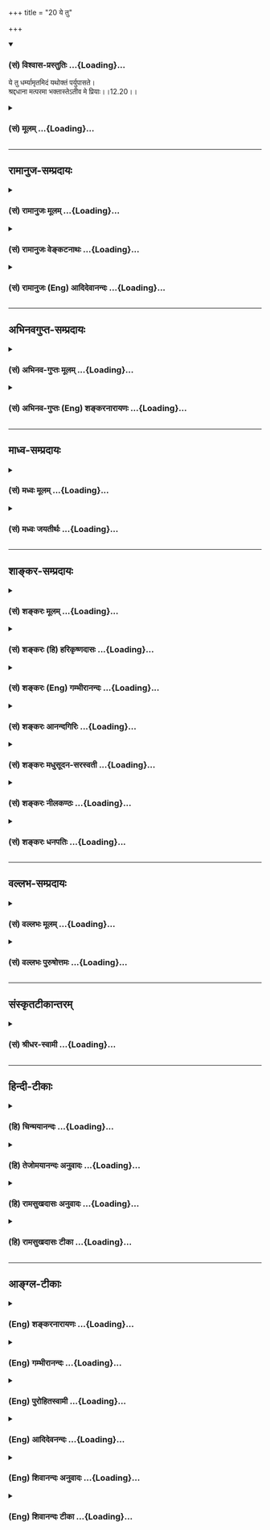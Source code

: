 +++
title = "20 ये तु"

+++
<div class="js_include" newlevelforh1="3" title="(सं) विश्वास-प्रस्तुतिः" unfilled url="/purANam/mahAbhAratam/06-bhIShma-parva/02-bhagavad-gItA-parva/saMskRtam/vishvAsa-prastutiH/12_bhakti-yogaH/20_ye_tu.md">
<details open><summary><h3>(सं) विश्वास-प्रस्तुतिः ...{Loading}...</h3></summary>

ये तु धर्म्यामृतमिदं यथोक्तं पर्युपासते।  
श्रद्दधाना मत्परमा भक्तास्तेऽतीव मे प्रियाः।।12.20।।
</details>
</div>
<div class="js_include collapsed" newlevelforh1="3" title="(सं) मूलम्" unfilled url="/purANam/mahAbhAratam/06-bhIShma-parva/02-bhagavad-gItA-parva/saMskRtam/mUlam/12_bhakti-yogaH/20_ye_tu.md">
<details><summary><h3>(सं) मूलम् ...{Loading}...</h3></summary>

ये तु धर्म्यामृतमिदं यथोक्तं पर्युपासते।  
श्रद्दधाना मत्परमा भक्तास्तेऽतीव मे प्रियाः।।12.20।।
</details>
</div>


_________________
## रामानुज-सम्प्रदायः
<div class="js_include collapsed" newlevelforh1="3" title="(सं) रामानुजः मूलम्" unfilled url="/purANam/mahAbhAratam/06-bhIShma-parva/02-bhagavad-gItA-parva/saMskRtam/rAmAnujaH/mUlam/12_bhakti-yogaH/20_ye_tu.md">
<details><summary><h3>(सं) रामानुजः मूलम् ...{Loading}...</h3></summary>

।।12.20।। धर्म्यं च अमृतं चइति **धर्म्यामृतं ये तु** प्राप्यसमं प्रापकं
भक्तियोगं **यथोक्तंमय्यावेश्य मनो ये माम्** (गीता 12।2) इत्यादिना उक्तेन
प्रकारेण **उपासते ते भक्ता** अतितरां **मे प्रियाः। ,**

</details>
</div>
<div class="js_include collapsed" newlevelforh1="3" title="(सं) रामानुजः वेङ्कटनाथः" unfilled url="/purANam/mahAbhAratam/06-bhIShma-parva/02-bhagavad-gItA-parva/saMskRtam/rAmAnujaH/venkaTanAthaH/12_bhakti-yogaH/20_ye_tu.md">
<details><summary><h3>(सं) रामानुजः वेङ्कटनाथः ...{Loading}...</h3></summary>

  
  
।।12.20।। अध्यायोपक्रमे प्रश्नपूर्वकं भक्तियोगनिष्ठस्य
अक्षरनिष्ठाच्छ्रैष्ठ्यं ह्युक्तम् भक्तियोगाशक्तिप्रसङ्गेन अक्षरयोगस्य
परम्परया भक्तियोगसाधनत्वं तदपेक्षितगुणाश्चोक्ताः
अथाध्यायारम्भगतप्रश्नस्योत्तरं प्रपञ्चितं निगमयतीत्याह --
अस्मादिति। मय्यावेश्य मनो ये माम् \[12।2\] इति श्लोकोऽयं चैकार्थ एव
ह्युपलभ्यत इत्यभिप्रायेणयथोपक्रममित्युक्तम्। तत्रनित्ययुक्ताः \[12।2\]
इत्युक्त एवार्थोऽत्रमत्परमाः इत्युच्यते। तत्रश्रद्धया परयोपेताः \[12।2\]
इत्युक्तम् अत्र तुश्रद्दधानाः इति। तत्रते मे युक्ततमा मताः \[12।2\]
इत्युक्तम् अत्र तु तत्फलितत्वेनभक्तास्तेऽतीव मे प्रियाः इत्युच्यते। अतः
स एवार्थोऽत्रोपसंह्रियते। अस्य चाधिकार्यन्तरपरत्वे तुशब्दविशेषणादयो
हेतवः पूर्वमेवोक्ताः। अनेनैव च श्लोकेन
मध्यमषट्कप्रधानार्थभक्तियोगोपसंहारश्च कृतो भवति। धर्म्यामृतम् इत्यनेन
विवक्षितमाकारद्वयं वक्तुं तदुपयुक्तं कर्मधारयत्वं दर्शयति -- धर्म्यं
चामृतं चेति। धर्मादनपेतं धर्म्यम्। अतोऽत्र धर्म्यशब्देन
साधनत्ववचनादमृतशब्देनामृतसाधनत्वस्याविवक्षितत्वात्फलवदेव भोग्यत्वं
विवक्षितमित्याहये तु प्राप्यसममिति। यथोक्तमिति व्याख्येयपदोपादानम्।
प्रसङ्गागतकर्मयोगोक्तेर्व्युदासायमय्यावेश्येत्यादिकमुक्तम्।
पूर्वोक्तानामन्येषामपि भक्तत्वमस्तीति तद्व्यवच्छेदायते भक्ता इति
विशेष्यते। पूर्वेषु प्रियत्वमुदारत्वप्रयुक्तम् अस्मिंस्तु
स्वाभिमतान्तरात्मत्वप्रयुक्तम्। अतो ह्यतीव प्रियत्वमिहोक्तम्। उक्तं च
प्रागेवउदाराः सर्व एवैते ज्ञानी त्वात्मैव मे मतम् \[7।18\]
इत्याद्युपक्रम्यस महात्मा सुदुर्लभः \[7।19\] इति। एतेनअद्वेष्टा
\[12।13\] इत्यादिना प्रक्रान्तं धर्मजातंये तु धर्म्यामृतम् इति
श्लोकेनोपसंह्रियत इति परोक्तं निरस्तम्; भिन्नाधिकारविषयत्वस्य
व्यञ्जितत्वात्। इति कवितार्किकसिंहस्य सर्वतन्त्रस्वतन्त्रस्य
श्रीमद्वेङ्कटनाथस्य वेदान्ताचार्यस्य कृतिषु,

</details>
</div>
<div class="js_include collapsed" newlevelforh1="3" title="(सं) रामानुजः (Eng) आदिदेवानन्दः" unfilled url="/purANam/mahAbhAratam/06-bhIShma-parva/02-bhagavad-gItA-parva/saMskRtam/rAmAnujaH/english/AdidevAnandaH/12_bhakti-yogaH/20_ye_tu.md">
<details><summary><h3>(सं) रामानुजः (Eng) आदिदेवानन्दः ...{Loading}...</h3></summary>

12.20 But those who follow Bhakti Yoga - 'which is a nectar of virtuous
duty,' i.e., which is at once virtuous duty and nectar, and which even
as a menas, is eal to its end in conferring bliss on those who follow is
as stated above, i.e., in the manner taught in the stanza beginning with
'Those who, focusing their minds on Me' (12.2) - such devotees are
exceedingly dear to Me.

</details>
</div>


_________________
## अभिनवगुप्त-सम्प्रदायः
<div class="js_include collapsed" newlevelforh1="3" title="(सं) अभिनव-गुप्तः मूलम्" unfilled url="/purANam/mahAbhAratam/06-bhIShma-parva/02-bhagavad-gItA-parva/saMskRtam/abhinava-guptaH/mUlam/12_bhakti-yogaH/20_ye_tu.md">
<details><summary><h3>(सं) अभिनव-गुप्तः मूलम् ...{Loading}...</h3></summary>

।।12.15 -- 12.20।। यस्मादित्यादि मे प्रिया इत्यन्तम्। अनिकेतः -- इदमेव
मया कर्तव्यम् इति यस्य नास्ति प्रतिज्ञा। यथाप्राप्तहेवाकितया
सुखदुःखादिकमुपभुञ्ज्ञानः परमेश्वरविषयसमावेशितहृदयः सुखेनैव प्राप्नोति
परमकैवल्यम् इति।  
  
।। शिवम्।।  
  

</details>
</div>
<div class="js_include collapsed" newlevelforh1="3" title="(सं) अभिनव-गुप्तः (Eng) शङ्करनारायणः" unfilled url="/purANam/mahAbhAratam/06-bhIShma-parva/02-bhagavad-gItA-parva/saMskRtam/abhinava-guptaH/english/shankaranArAyaNaH/12_bhakti-yogaH/20_ye_tu.md">
<details><summary><h3>(सं) अभिनव-गुप्तः (Eng) शङ्करनारायणः ...{Loading}...</h3></summary>

12.15-20 Yasmat etc. upto Me priyah. One who has no fixed thought : One
who has no resolution, \[in his mundane life\] like 'This alone must be
done by me'. He, who enjoys, with contentment, both pleasure and pain as
they come, and has his mind completely absorbed in Supreme Lord - that
person happily (or easily) attains the Supreme Isolation (Emancipation)

</details>
</div>


_________________
## माध्व-सम्प्रदायः
<div class="js_include collapsed" newlevelforh1="3" title="(सं) मध्वः मूलम्" unfilled url="/purANam/mahAbhAratam/06-bhIShma-parva/02-bhagavad-gItA-parva/saMskRtam/madhvaH/mUlam/12_bhakti-yogaH/20_ye_tu.md">
<details><summary><h3>(सं) मध्वः मूलम् ...{Loading}...</h3></summary>

।।12.20।। पिण्डीकृत्योपसंहरति -- ये तु धर्म्यामृतमिति। धर्मो
विष्णुस्तद्विषयं धर्म्यम्। धर्म्यम्; अमृतं,मृत्यादिसंसारनाशकं चेति
धर्म्यामृतम्। श्रदास्तिक्यम्;श्रन्नामास्तिक्यमुच्यते इत्यभिधानम्।
तद्दधानाः श्रद्दधानाः।

</details>
</div>
<div class="js_include collapsed" newlevelforh1="3" title="(सं) मध्वः जयतीर्थः" unfilled url="/purANam/mahAbhAratam/06-bhIShma-parva/02-bhagavad-gItA-parva/saMskRtam/madhvaH/jayatIrthaH/12_bhakti-yogaH/20_ye_tu.md">
<details><summary><h3>(सं) मध्वः जयतीर्थः ...{Loading}...</h3></summary>

।।12.20।। ये तु इत्युक्तमेव किमर्थमुच्यते इत्यत आह -- **पिण्डीकृत्ये**ति।
धर्म्यामृतमित्येतदप्रतीतार्थं व्याख्यातुं धर्मशब्दं तावद्व्याख्याति --
**धर्म** इति। तद्विषयं तदुपासनाङ्गत्वात् धर्मादनपेतं धर्म्यं; धर्मश्च
विष्णुः। नादृष्टं प्रवृत्तस्यासम्भवात्। निवृत्तस्यैतत्साधनत्वात्।
इदानीममृतशब्दं व्याकुर्वन् धर्म्यामृतमिति कर्मधारयोऽयमित्याह --
**धर्म्यमि**ति। न मृतं अमृतम्; नञ् विरुद्धार्थेऽमृतशब्दश्चोपलक्षक
इत्यर्थः। श्रद्दधाना इत्येतद्व्युत्पादयति -- **श्रदि**ति।
श्रच्छब्दस्योपसङ्ख्यानमित्युपसर्गत्वेनोपसङ्ख्यायमानस्याप्यस्य
सत्त्ववाचित्वमविरुद्धम्; उपसर्गत्वस्य कार्यविशेषार्थत्वात्।

</details>
</div>


_________________
## शाङ्कर-सम्प्रदायः
<div class="js_include collapsed" newlevelforh1="3" title="(सं) शङ्करः मूलम्" unfilled url="/purANam/mahAbhAratam/06-bhIShma-parva/02-bhagavad-gItA-parva/saMskRtam/shankaraH/mUlam/12_bhakti-yogaH/20_ye_tu.md">
<details><summary><h3>(सं) शङ्करः मूलम् ...{Loading}...</h3></summary>

।।12.20।। --,**ये तु** संन्यासिनः **धर्म्यामृतं** धर्मादनपेतं धर्म्यं च
तत् अमृतं च तत्; अमृतत्वहेतुत्वात्; **इदं यथोक्तम्;** अद्वेष्टा
सर्वभूतानाम् इत्यादिना **पर्युपासते** अनुतिष्ठन्ति **श्रद्दधानाः** सन्तः
**मत्परमाः** यथोक्तः अहं अक्षरात्मा परमः निरतिशया गतिः येषां ते
मत्परमाः; मद्भक्ताः च उत्तमां परमार्थज्ञानलक्षणां भक्तिमाश्रिताः; **ते
अतीव मे प्रियाः।** प्रियो हि ज्ञानिनोऽत्यर्थम् इति यत् सूचितं तत्
व्याख्याय इह उपसंहृतम् भक्तास्तेऽतीव मे प्रियाः इति। यस्मात्
धर्म्यामृतमिदं यथोक्तमनुतिष्ठन् भगवतः विष्णोः परमेश्वरस्य अतीव प्रियः
भवति; तस्मात् इदं धर्म्यामृतं मुमुक्षुणा यत्नतः अनुष्ठेयं विष्णोः प्रियं
परं धाम जिगमिषुणा इति वाक्यार्थः।। इति श्रीमत्परमहंसपरिव्राजकाचार्यस्य
श्रीगोविन्दभगवत्पूज्यपादशिष्यस्य,श्रीमच्छंकरभगवतः कृतौ
श्रीमद्भगवद्गीताभाष्ये  
  
द्वादशोऽध्यायः।।  
  

</details>
</div>
<div class="js_include collapsed" newlevelforh1="3" title="(सं) शङ्करः (हि) हरिकृष्णदासः" unfilled url="/purANam/mahAbhAratam/06-bhIShma-parva/02-bhagavad-gItA-parva/saMskRtam/shankaraH/hindI/harikRShNadAsaH/12_bhakti-yogaH/20_ye_tu.md">
<details><summary><h3>(सं) शङ्करः (हि) हरिकृष्णदासः ...{Loading}...</h3></summary>

।।12.20।। समस्त तृष्णासे निवृत्त हुए; परमार्थज्ञाननिष्ठ अक्षरोपासक
संन्यासियोंके अद्वेष्टा सर्वभूतानाम् इस श्लोकद्वारा प्रारम्भ किये हुए
धर्मसमूहका उपसंहार किया जाता है --, जो संन्यासी इस धर्ममय अमृतको अर्थात्
जो धर्मसे ओतप्रोत है और अमृतत्वका हेतु होनेसे अमृत भी है ऐसे इस
अद्वेष्टा सर्वभूतानाम् इत्यादि श्लोकोंद्वारा ऊपर कहे हुए ( उपदेश ) का
श्रद्धालु होकर सेवन करते हैं -- उसका अनुष्ठान करते हैं; वे मेरे परायण
अर्थात् मैं अक्षरस्वरूप परमात्मा ही जिनकी निरतिशय गति हूँ ऐसे; यथार्थ
ज्ञानरूप उत्तम भक्तिका अवलम्बन करनेवाले मेरे भक्त; मुझे अत्यन्त प्रिय
हैं। प्रियो हि ज्ञानिनोऽत्यर्थम् इस प्रकार जो विषय सूत्ररूपसे कहा गया था
यहाँ उसकी व्याख्या करके भक्तास्तेऽतीव मे प्रियाः इस वचनसे उसका उपसंहार
किया गया है। कहनेका अभिप्राय यह है कि इस यथोक्त धर्मयुक्त अमृतरूप
उपदेशका अनुष्ठान करनेवाला मनुष्य मुझ साक्षात् परमेश्वर विष्णुभगवान्का
अत्यन्त प्रिय हो जाता है; इसलिये विष्णुके प्यारे परमधामको प्राप्त करनेकी
इच्छावाले मुमुक्षु पुरुषको इस धर्मयुक्त अमृतका यत्नपूर्वक अनुष्ठान करना
चाहिये।

</details>
</div>
<div class="js_include collapsed" newlevelforh1="3" title="(सं) शङ्करः (Eng) गम्भीरानन्दः" unfilled url="/purANam/mahAbhAratam/06-bhIShma-parva/02-bhagavad-gItA-parva/saMskRtam/shankaraH/english/gambhIrAnandaH/12_bhakti-yogaH/20_ye_tu.md">
<details><summary><h3>(सं) शङ्करः (Eng) गम्भीरानन्दः ...{Loading}...</h3></summary>

12.20 Tu, but; ye bhaktah, those devotees of Mine, the monks who have
resorted to the highest devotion consisting in the knowledge of the
supreme Reality; mat-paramah, who accept Me as the supreme Goal, to whom
I, as mentioned above, who am identical with the Immutable, am the
highest (parama), unsurpassable Goal; and sraddadhanah, with faith;
paryupasate, seek for, practise; idam, this; dharmyamrtam, ambrosia that
is indistinguishable from the virtues-that which is indistinguishable
from dharma (virtue) is dharmya, and this is called amrta (ambrosia)
since it leads to Immortality-; yatha-uktam, as stated above in, 'He who
is not hateful towards any creature,' etc.; te, they; are ativa, very;
priyah, dear; me, to Me. After having explained what was hinted in, 'For
I am very much dear to the man of Knowledge৷৷.'(7.17), that has been
concluded here in, 'Those devotees are very dear to Me.' Since by
seeking for this ambrosia which is indistinguishable from the virtues as
stated above one becomes very dear to Me, who am theLord Vishnu, the
supreme God, therefore this nectar which is indistinguishable from the
virtues has to be diligently sought for by one who is a seeker of
Liberation, who wants to attain the coveted Abode of Visnu. This is the
purport of the sentence. \[Thus, after the consummation of meditation on
the alified Brahman, one who aspires after the unalified Brahman, who
has the alifications mentioned in, 'He who is not hateful towards any
creature,' etc., who is pre-eminently fit for this purpose, and who
practises sravana etc. has the possibility of realizing the Truth from
which his Liberation logically follows. Hence, the conclusion is that
the meaning of the word tat (in the sentence tattvamasi) has to be
sought for, since his has the power to arouse the comprehension of the
meaning of that sentence, which is the means to Liberation.\]

</details>
</div>
<div class="js_include collapsed" newlevelforh1="3" title="(सं) शङ्करः आनन्दगिरिः" unfilled url="/purANam/mahAbhAratam/06-bhIShma-parva/02-bhagavad-gItA-parva/saMskRtam/shankaraH/AnandagiriH/12_bhakti-yogaH/20_ye_tu.md">
<details><summary><h3>(सं) शङ्करः आनन्दगिरिः ...{Loading}...</h3></summary>

।।12.20।। अद्वेष्टेत्यादिधर्मजातं ज्ञानवतो लक्षणमुक्तं
तदुपपादितमनूद्योपसंहारश्लोकमवतारयति -- **अद्वेष्टेत्यादिना।**
चतुर्थपादस्य तात्पर्यमाह -- **प्रियो हीति।** यद्यपि यथोक्तं धर्मजातं
ज्ञानवतो लक्षणं तथापि जिज्ञासूनां ज्ञानोपायत्वेन यत्नादनुष्ठेयमिति
वाक्यार्थमुपसंहरति -- **यस्मादिति।** तदेवं
सोपाधिकाभिध्यानपरिपाकान्निरुपाधिकमनुसंदधानस्याद्वेष्टा
सर्वभूतानामित्यादिधर्मविशिष्टस्य मुख्यस्याधिकारिणः
श्रवणाद्यावर्तयतस्तत्त्वसाक्षात्कारसंभवात्ततो
मुक्त्युपपत्तेस्तद्धेतुवाक्यार्थधीविष(योऽन्व)ययोग्यस्तत्पदार्थोऽनुसंधेय
इति सिद्धम्। इति
श्रीमत्परमहंसपरिव्राजकाचार्यश्रीमच्छुद्धानन्दपूज्यपादशिष्यानन्दगिरिकृतौ
द्वादशोऽध्यायः।।12।।  
  

</details>
</div>
<div class="js_include collapsed" newlevelforh1="3" title="(सं) शङ्करः मधुसूदन-सरस्वती" unfilled url="/purANam/mahAbhAratam/06-bhIShma-parva/02-bhagavad-gItA-parva/saMskRtam/shankaraH/madhusUdana-sarasvatI/12_bhakti-yogaH/20_ye_tu.md">
<details><summary><h3>(सं) शङ्करः मधुसूदन-सरस्वती ...{Loading}...</h3></summary>

।।12.20।। अद्वेष्टेत्यादिनाऽक्षरोपासकादीनां संन्यासिनां लक्षणभूतं
स्वभावसिद्धं धर्मजातमुक्तं। यथोक्तं वार्तिकेउत्पन्नात्मावबोधस्य
ह्यद्वेष्टृत्वादयो गुणाः। अयत्नतो भवन्त्येव नतु साधनरूपिणः।। इति। एतदेव
च पुरा स्थितप्रज्ञलक्षणरूपेणाभिहितं; तदिदं धर्मजातं प्रयत्नेन
संपाद्यमानं मुमुक्षोर्मोक्षसाधनं भवतीति प्रतिपादयन्नुपसंहरति --
येत्विति। ये तु संन्यासिनो मुमुक्षवो धर्म्यामृतं धर्मरूपममृतं
अमृतत्वसाधनत्वात् अमृतवदास्वाद्यत्वाद्वा; इदं यथोक्तं अद्वेष्टा
सर्वभूतानामित्यादिना प्रतिपादितं पर्युपासतेऽनुतिष्ठन्ति प्रयत्नेन
श्रद्दधानाः सन्तो मत्परमाः अहं भगवानक्षरात्मा वासुदेव एव परमः
प्राप्तव्यो निरतिशयगतिर्येषां ते मत्परमा भक्ता मां निरुपाधिकं ब्रह्म
भजमानास्तेऽतीव मे प्रियाः। प्रियो हि ज्ञानिनोऽत्यर्थमहं स च मम प्रियः इति
पूर्वसूचितस्यायमुपसंहारः। यस्माद्धर्म्यामृतमिदं श्रद्धयानुतिष्ठन्भगवतो
विष्णोः परमेश्वरस्यातीव प्रियो भवति तस्मादिदं ज्ञानवतः स्वभावसिद्धतया
लक्षणमपि मुमुक्षुणात्मतत्त्वजिज्ञासुनात्मज्ञानोपायत्वेन यत्नादनुष्ठेयं
विष्णोः परमं पदं जिगमिषुणेति वाक्यार्थः। तदेवं
सोपाधिब्रह्माभिध्यानपरिपाकान्निरुपाधिकं
ब्रह्मानुसंदधानस्याद्वेष्टृत्वादिधर्मविशिष्टस्य मुख्यस्याधिकारिणः
श्रवणमनननिदिध्यासनान्यावर्तयतो
वेदान्तवाक्यार्थतत्त्वसाक्षात्कारसंभवात्ततो
मुक्त्युपपत्तेर्मुक्तिहेतुवेदान्तमहावाक्यार्थोन्वययोग्यस्तत्पदार्थोऽनुसंधेय
इति मध्यमेन षट्केन सिद्धम्। जीवन्मुक्तेर्निर्विकल्पाद्विशिष्टा
निष्ठोक्तातोऽजेन भक्तेर्वरिष्ठा। तत्रानन्दाब्धौ कृता मे प्रतिष्ठा
येनातस्तं काशिराजं भजेऽहम्। ,

</details>
</div>
<div class="js_include collapsed" newlevelforh1="3" title="(सं) शङ्करः नीलकण्ठः" unfilled url="/purANam/mahAbhAratam/06-bhIShma-parva/02-bhagavad-gItA-parva/saMskRtam/shankaraH/nIlakaNThaH/12_bhakti-yogaH/20_ye_tu.md">
<details><summary><h3>(सं) शङ्करः नीलकण्ठः ...{Loading}...</h3></summary>

।।12.20।। मुक्तलक्षणान्येव मुमुक्षोः साधनत्वेन विधत्ते -- **ये त्विति।**
ये मुमुक्षवः तु पूर्वोक्तमुक्तापेक्षया विलक्षणाः। इदं **अद्वेष्टा
सर्वभूतानाम्** इत्यादिना ग्रन्थेन प्रतिपादितं धर्मजातं तदेवामृतस्य
मोक्षस्य साधनत्वादमृतं धर्मामृतम्। यथोक्तमुक्तानतिक्रमेण पर्युपासते
साकल्येनानुतिष्ठन्ति। श्रद्दधानाः श्रद्धायुक्ताः मत्परमाः अहमेव
भगवान्वासुदेवोऽक्षराख्यः सर्वविशेषरहितः परमानन्दरूपः परमः पार्यन्तिकः
प्राप्यो येषां ते मत्परमाः भक्ताः शान्तिदान्त्यादिमन्तो
मद्भजनशीलास्तेऽतीव मे मम प्रियाः। ज्ञानी तु भगवत आत्मैव। परिशेषादतीव
प्रियत्वं भक्तेष्वेव पर्यवसन्नम्। यो मुक्तानां स्वाभाविको धर्मः स
मुमुक्षुणा यत्नतोऽनुष्ठेय इत्यर्थः। यथोक्तं वार्तिकेउत्पन्नात्मप्रबोधस्य
ह्यद्वेष्टृत्वादयो गुणाः। अयत्नतो भवन्त्येव न तु साधनरूपिणः। इति। समाप्त
उपासनाप्रधानस्तत्पदार्थविवेकः। अतःपरं वाक्यार्थविचारो
जीवब्रह्माभेदप्रतिपादको भविष्यति। ,

</details>
</div>
<div class="js_include collapsed" newlevelforh1="3" title="(सं) शङ्करः धनपतिः" unfilled url="/purANam/mahAbhAratam/06-bhIShma-parva/02-bhagavad-gItA-parva/saMskRtam/shankaraH/dhanapatiH/12_bhakti-yogaH/20_ye_tu.md">
<details><summary><h3>(सं) शङ्करः धनपतिः ...{Loading}...</h3></summary>

।।12.20।। अद्वेष्टा सर्वभूतानामित्यादिनाक्षरोपासकानां निवृत्तसर्वैषणानां
संन्यासिनां परमार्थज्ञाननिष्ठानां धर्मजातमुपपाद्यपसंहरति -- ये त्विति।
येतु श्रद्दधानाः परया श्रद्धया युक्ताः सन्तो मत्परमा अहमेवाक्षरात्मा
परमे निरतिशया गतिर्येषां ते पर्युपासतेऽनुतिष्ठन्ति मद्भक्ताः उत्तमां
परमार्थज्ञानलक्षणां भक्तिमास्थितास्ते मे मम वासुदेवस्य परमात्मनोऽतिशयेन
प्रियाः। प्रियो हि ज्ञानिनोऽत्यर्थमहं सच मम प्रियः इति यत्सूचितं
तत्प्रतिपाद्योपसंहृतं भक्तास्तेऽतीव मे प्रिया इति। यस्माद्यथोक्तमिदं
धर्मामृतमुतिष्ठन् भगवतो वासुदेवस्यातिशयेन प्रियो भवति तस्माद्वासुदेवस्य
विष्णोः प्रियं धाम जिगमुषुणा मुमुक्षुणा इदं धर्मामृतं
यथावद्यत्नतोऽनुष्ठेयमिति वाक्यार्थः। एवं द्वादशाध्यायेन
सोपाधिकध्यानपरिपाकान्निरुपाधिकमक्षरमनुसंदधानस्याद्वेष्टा
सर्वभूतानामित्यादिधर्मविशिष्टस्य श्रवणाद्यावर्तनेन परमार्थज्ञानवतो
मुख्याधिकारिणः साक्षान्मोक्षप्राप्तियोग्यत्वं निरुपयता
सोपाधिकनिरुपाधिकस्तत्पदार्थः प्रदर्शितः।**यं संराध्य दुरत्ययां
प्रकृतिमुन्मुच्याप्नुवन्त्यक्षरं ध्येयं ज्ञेयमनेकयोगविभवैर्युक्तं परं
कारणम्।  
  
**विश्वाकारमनाद्यनन्तममलं भक्तप्रियं माधवं देवेशं शुभमध्यषट्कविदितं तं
तत्पदार्थ भजे।।1।।**सुधाधाराधारं विधुरमधराद्यैरघहरं धराधाराधारं
निखिलजगदाधारमजरम्।  
  
**निराधारं सारं जलजजमुखैर्ध्येयचरणं शिवं कृष्णं वन्दे सकलजनकं
भक्तिसुलभम्।।2।। इति
श्रीपरमहंसपरिव्राजकाचार्यश्रीबालस्वामिश्रीपादशिष्यदत्तवंशावतंसरामकुमारसूनुधनपतिविदुषा
विरचितायां श्रीगीताभाष्योत्कर्षदीपिकायां द्वादशोऽध्यायः।।12।।

</details>
</div>


_________________
## वल्लभ-सम्प्रदायः
<div class="js_include collapsed" newlevelforh1="3" title="(सं) वल्लभः मूलम्" unfilled url="/purANam/mahAbhAratam/06-bhIShma-parva/02-bhagavad-gItA-parva/saMskRtam/vallabhaH/mUlam/12_bhakti-yogaH/20_ye_tu.md">
<details><summary><h3>(सं) वल्लभः मूलम् ...{Loading}...</h3></summary>

।।12.20।। एवं मर्यादायामक्षरात्मनिष्ठात्स्वपुष्टिभक्तियोगनिष्ठस्यातीव
प्रियत्वं प्रतिपादयन्नुक्तमुपसंहरति -- ये त्विति। ये दैवजीवा इदमेव
सेवाधर्मादनपेतमुक्तममृतं यथावत्पर्युपासते निषेवन्ते श्रद्दधाना
मदाश्रयास्ते भक्ता अतीव मे प्रिया इति। तथा भवेति
भावः। अव्यक्तोपासनामार्गे दुःखं मर्यादयाऽपि हि। सुखं पुष्टया
कृष्णभक्तिमार्गे सम्यगुदीरितम्।।1।।  
  

</details>
</div>
<div class="js_include collapsed" newlevelforh1="3" title="(सं) वल्लभः पुरुषोत्तमः" unfilled url="/purANam/mahAbhAratam/06-bhIShma-parva/02-bhagavad-gItA-parva/saMskRtam/vallabhaH/puruShottamaH/12_bhakti-yogaH/20_ye_tu.md">
<details><summary><h3>(सं) वल्लभः पुरुषोत्तमः ...{Loading}...</h3></summary>

  
  
।।12.20।। उक्तभक्तिरूपमुपसंहरति -- ये त्विति। य इति सामान्योक्त्या नात्र
वर्णादिनियमः किन्तु ये केचन भाग्यवन्त इदं पुरत उक्तं धर्म्यामृतम् अक्षयं
मत्प्रसादात्मकफलरूपं यथोक्तं श्रद्दधानाः मदुक्तं सत्यमिति ज्ञानवन्तो
मत्परमाः मदेकनिष्ठाः सन्तः पर्युपासते मां सेवन्ते ते भक्ता मे अतीव
स्वात्मनः प्रिया भवन्तीत्यर्थः। नाऽहमात्मानमाशासे \[भाग.9।4।64\]
इतिवत्।  
  
एवमर्जुनमासिञ्चद्भक्तियोगामृतोक्तिभिः। सर्वसंशयमाच्छिद्य लोकोद्धारपरो
हरिः**।।1।।**

</details>
</div>


_________________
## संस्कृतटीकान्तरम्
<div class="js_include collapsed" newlevelforh1="3" title="(सं) श्रीधर-स्वामी" unfilled url="/purANam/mahAbhAratam/06-bhIShma-parva/02-bhagavad-gItA-parva/saMskRtam/shrIdhara-svAmI/12_bhakti-yogaH/20_ye_tu.md">
<details><summary><h3>(सं) श्रीधर-स्वामी ...{Loading}...</h3></summary>

।।12.20।। उक्तं धर्मजातं सफलमुपसंहरति -- **ये त्विति।**
यथोक्तमुक्तप्रकारं धर्म एवामृतममृतत्वसाधनत्वात्। धर्म्यामृतमिदमिति
केचित्पठन्ति। तद्य उपासतेऽनुतिष्ठन्ति श्रद्धां कुर्वन्तो मत्परमाश्च
सन्तो मद्भक्ता अतीव मे प्रिया इति।

</details>
</div>


_________________
## हिन्दी-टीकाः
<div class="js_include collapsed" newlevelforh1="3" title="(हि) चिन्मयानन्दः" unfilled url="/purANam/mahAbhAratam/06-bhIShma-parva/02-bhagavad-gItA-parva/hindI/chinmayAnandaH/12_bhakti-yogaH/20_ye_tu.md">
<details><summary><h3>(हि) चिन्मयानन्दः ...{Loading}...</h3></summary>

।।12.20।। यथोक्त अमृत धर्म उपर्युक्त पंक्तियों में सनातन धर्म का सार
दिया गया है। वस्तुत हिन्दू धर्म के अनुयायियों के जीवन का लक्ष्य
आत्मसाक्षात्कार करके उसे जीवन को अपने व्यक्तित्व के सभी स्तरों शारीरिक;
मानसिक और बौद्धिक पर जीने का है। उसके लिये केवल इतना पर्याप्त नहीं है कि
वह इस ज्ञान को बौद्धिक स्तर पर समझता है अथवा नियमित रूप से शास्त्रग्रन्थ
का पाठ करता है; या उन्हें अच्छी प्रकार दूसरों को समझा भी सकता है। उसे
चाहिए कि वह शास्त्रीय ज्ञान को आत्मसात् करके स्वयं पूर्ण पुरुष बन जाये।
इसलिए; भगवान् कहते हैं कि उसे श्रद्धावान् होना चाहिए यहाँ श्रद्धा शब्द
का अर्थ है स्वयं के अनुभव के द्वारा शास्त्र प्रतिपादित आत्मज्ञान्ा को
आत्मसात् करने की क्षमता। ऐसे भक्त मुझे अतिशय प्रिय हैं इस श्लोक के साथ
भक्त के लक्षणों का वर्णन करने वाले इस प्रकरण का षष्ठ भाग तथा यह अध्याय
भी समाप्त होता है। यद्यपि इसमें और कोई नया लक्षण नहीं बताया गया है; तथपि
इसमें भगवान् का समस्त साधकों को दिया हुआ पुनराश्वासन है कि उक्त गुणों से
सम्पन्न साधकों को भगवान् की परा भक्ति प्राप्त होगी। conclusion तत्सदिति
श्रीमद्भगवद्गीतासूपनिषस्तु ब्रह्मविद्यायां योगशास्त्रे  
  
श्रीकृष्णार्जुन संवादे भक्तियोगोनाम द्वादशोऽध्याय।। इस प्रकार
श्रीकृष्णार्जुन संवाद के रूप में ब्रह्मविद्या और योगशास्त्रस्वरूप
श्रीमद्भगवद्गीतोपनिषद् का भक्तियोग नामक बारहवां अध्याय समाप्त होता है।

</details>
</div>
<div class="js_include collapsed" newlevelforh1="3" title="(हि) तेजोमयानन्दः अनुवादः" unfilled url="/purANam/mahAbhAratam/06-bhIShma-parva/02-bhagavad-gItA-parva/hindI/tejomayAnandaH/anuvAdaH/12_bhakti-yogaH/20_ye_tu.md">
<details><summary><h3>(हि) तेजोमयानन्दः अनुवादः ...{Loading}...</h3></summary>

।।12.20।। जो भक्त श्रद्धावान् तथा मुझे ही परम लक्ष्य समझने वाले हैं और
इस यथोक्त धर्ममय अमृत का अर्थात् धर्ममय जीवन का पालन करते हैं, वे मुझे
अतिशय प्रिय हैं।।

</details>
</div>
<div class="js_include collapsed" newlevelforh1="3" title="(हि) रामसुखदासः अनुवादः" unfilled url="/purANam/mahAbhAratam/06-bhIShma-parva/02-bhagavad-gItA-parva/hindI/rAmasukhadAsaH/anuvAdaH/12_bhakti-yogaH/20_ye_tu.md">
<details><summary><h3>(हि) रामसुखदासः अनुवादः ...{Loading}...</h3></summary>

।।12.20।। जो मेरेमें श्रद्धा रखनेवाले और मेरे परायण हुए भक्त पहले कहे हुए
इस धर्ममय अमृतका अच्छी तरहसे सेवन करते हैं, वे मुझे अत्यन्त प्रिय हैं।

</details>
</div>
<div class="js_include collapsed" newlevelforh1="3" title="(हि) रामसुखदासः टीका" unfilled url="/purANam/mahAbhAratam/06-bhIShma-parva/02-bhagavad-gItA-parva/hindI/rAmasukhadAsaH/TIkA/12_bhakti-yogaH/20_ye_tu.md">
<details><summary><h3>(हि) रामसुखदासः टीका ...{Loading}...</h3></summary>

।।12.20।।***व्याख्या --***  **ये तु --** यहाँ **ये** पदसे भगवान्ने उन
साधक भक्तोंका संकेत किया है; जिनके विषयमें अर्जुनने पहले श्लोकमें प्रश्न
करते हुए **ये** पदका प्रयोग किया था। उसी प्रश्नके उत्तरमें भगवान्ने
दूसरे श्लोकमें सगुणकी उपासना करनेवाले साधकोंको अपने मतमें (**ये** और
**ते** पदोंसे) **युक्ततमाः** बताया था। फिर उसी सगुणउपासनाके साधन बताये
और फिर सिद्ध भक्तोंके लक्षण बताकर अब उसी प्रसङ्गका उपसंहार करते हैं। यहाँ
**ये** पद उन परम श्रद्धालु भगवत्परायण साधकोंके लिये आया है। जो सिद्ध
भक्तोंके लक्षणोंको आदर्श मानकर साधन करते हैं।**तु** पदका प्रयोग प्रकरणको
अलग करनेके लिये किया जाता है। यहाँ सिद्ध भक्तोंके प्रकरणसे साधक भक्तोंके
प्रकरणको अलग करनेके लिये **तु** पदका प्रयोग हुआ है। इस पदसे ऐसा प्रतीत
होता है कि सिद्ध भक्तोंकी अपेक्षा साधक भक्त भगवान्को विशेष प्रिय
हैं।**श्रद्दधानाः --** भगवत्प्राप्ति हो जानेके कारण सिद्ध भक्तोंके
लक्षणोंमें श्रद्धाकी बात नहीं आयी क्योंकि जबतक नित्यप्राप्त भगवान्का
अनुभव नहीं होता; तभीतक श्रद्धाकी जरूरत रहती है। अतः इस पदको श्रद्धालु
साधक भक्तोंका ही वाचक मानना चाहिये। ऐसे श्रद्धालु भक्त भगवान्के धर्ममय
अमृतरूप उपदेशको (जो भगवान्ने तेरहवेंसे उन्नीसवें श्लोकतक कहा है)
भगवत्प्राप्तिके उद्देश्यसे अपनेमें उतारनेकी चेष्टा किया करते हैं। यद्यपि
भक्तिके साधनमें श्रद्धा और प्रेमका तथा ज्ञानके साधनमें विवेकका महत्त्व
होता है; तथापि इससे यह नहीं समझना चाहिये कि भक्तिके साधनमें विवेकका और
ज्ञानके साधनमें श्रद्धाका महत्त्व नहीं है। वास्तवमें श्रद्धा और विवेककी
सभी साधनोंमें बड़ी आवश्यकता है। विवेक होनेसे भक्तिसाधनमें तेजी आती है।
इसी प्रकार शास्त्रोंमें तथा परमात्मतत्त्वमें श्रद्धा होनेसे ही
ज्ञानसाधनका पालन हो सकता है। इसलिये भक्ति और ज्ञान दोनों ही साधनोंमें
श्रद्धा और विवेक सहायक हैं।**मत्परमाः --** साधक भक्तोंका सिद्ध भक्तोंमें
अत्यन्त पूज्यभाव होता है। उनकी सिद्ध भक्तोंके गुणोंमें श्रेष्ठ बुद्धि
होती है। अतः वे उन गुणोंको आदर्श मानकर आदरपूर्वक उनका अनुसरण करनेके लिये
भगवान्के परायण होते हैं। इस प्रकार भगवान्का चिन्तन करनेसे और भगवान्पर ही
निर्भर रहनेसे वे सब गुण उनमें स्वतः आ जाते हैं। भगवान्ने ग्यारहवें
अध्यायके पचपनवें श्लोकमें **मत्परमः** पदसे और इसी (बारहवें) अध्यायके छठे
श्लोकमें,**मत्पराः** पदसे अपने परायण होनेकी बात विशेषरूपसे कहकर अन्तमें
पुनः उसी बातको इस श्लोकमें,**मत्परमाः** पदसे कहा है। इससे सिद्ध होता है
कि भक्तियोगमें भगवत्परायणता मुख्य है। भगवत्परायण होनेपर भगवत्कृपासे
अपनेआप साधन होता है और असाधन(साधनके विघ्नों) का नाश होता
है।**धर्म्यामृतमिदं यथोक्तम् --** सिद्ध भक्तोंके उनतालीस लक्षणोंके
पाँचों प्रकरण धर्ममय अर्थात् धर्मसे ओतप्रोत हैं। उनमें किञ्चिन्मात्र भी
अधर्मका अंश नहीं है। जिस साधनमें साधनविरोधी अंश सर्वथा नहीं होता; वह
साधन अमृततुल्य होता है। पहले कहे हुए लक्षण समुदायके धर्ममय होनेसे तथा
उसमें साधनविरोधी कोई बात न होनेसे ही उसे धर्म्यामृत संज्ञा दी गयी
है। साधनमें साधनविरोधी कोई बात न होते हुए भी जैसा पहले कहा गया है; ठीक
वैसाकावैसा धर्ममय अमृतका सेवन तभी सम्भव है; जब साधकका उद्देश्य
किञ्चिन्मात्र भी धन; मान; बड़ाई; आदर; सत्कार; संग्रह; सुखभोग आदि न होकर
एकमात्र भगवत्प्राप्ति ही हो। प्रत्येक प्रकरणमें सब लक्षण धर्म्यामृत हैं।
अतः साधक जिस प्रकरणके लक्षणोंको आदर्श मानकर साधन करता है; उसके लिये वही
धर्म्यामृत है। धर्म्यामृतके जो **अद्वेष्टा सर्वभूतानां मैत्रः ৷৷.** आदि
लक्षण बताये गये हैं; वे आंशिकरूपसे साधकमात्रमें रहते हैं और इनके साथसाथ
कुछ दुर्गुणदुराचार भी रहते हैं। प्रत्येक प्राणीमें गुण और अवगुण दोनों ही
रहते हैं; फिर भी अवगुणोंका तो सर्वथा त्याग हो सकता है; पर गुणोंका सर्वथा
त्याग नहीं हो सकता। कारण कि साधन और स्वभावके अनुसार सिद्ध पुरुषमें
गुणोंका तारतम्य तो रहता है परन्तु उनमें गुणोंकी कमीरूप अवगुण
किञ्चिन्मात्र भी नहीं रहता। गुणोंमें न्यूनाधिकता रहनेसे उनके पाँच विभाग
किये गये हैं परन्तु अवगुण सर्वथा त्याज्य हैं अतः उनका विभाग हो ही नहीं
सकता। साधक सत्सङ्ग तो करता है; पर साथहीसाथ कुसङ्ग भी होता रहता है। वह
संयम तो करता है; पर साथहीसाथ असंयम भी होता रहता है। वह साधन तो करता है;
पर साथहीसाथ असाधन भी होता रहता है। जबतक साधनके साथ असाधन अथवा गुणोंके
साथ अवगुण रहते हैं; तबतक साधककी साधना पूर्ण नहीं होती। कारण कि असाधनके
साथ साधन अथवा अवगुणोंके साथ गुण उनमें भी पाये जाते हैं; जो साधक नहीं है।
इसके सिवाय जबतक साधनके साथ असाधन अथवा गुणोंके साथ अवगुण रहते हैं; तबतक
साधकमें अपने साधन अथवा गुणोंका अभिमान रहता है; जो आसुरी सम्पत्तिका आधार
है। इसलिये धर्म्यामृतका यथोक्त सेवन करनेके लिये कहा गया है। तात्पर्य यह
है कि इसका ठीक वैसा ही पालन होना चाहिये; जैसा वर्णन किया गया है। अगर
धर्म्यामृतके सेवनमें दोष (असाधन) भी साथ रहेंगे तो भगवत्प्राप्ति नहीं
होगी। अतः इस विषयमें साधकको विशेष सावधान रहना चाहिये। यदि साधनमें किसी
कारणवश आंशिकरूपसे कोई दोषमय वृत्ति उत्पन्न हो जाय; तो उसकी अवहेलना न
करके तत्परतासे उसे हटानेकी चेष्टा करनी चाहिये। चेष्टा करनेपर भी न हटे;
तो व्याकुलतापूर्वक प्रभुसे प्रार्थना करनी चाहिये। जितने सद्गुण; सदाचार;
सद्भाव आदि हैं; वे सबकेसब सत्(परमात्मा) के सम्बन्धसे ही होते हैं। इसी
प्रकार दुर्गुण; दुराचार; दुर्भाव आदि सब असत्के सम्बन्धसे ही होते हैं।
दुराचारीसेदुराचारी पुरुषमें भी सद्गुणसदाचारका सर्वथा अभाव नहीं होता
क्योंकि सत्(परमात्मा)का अंश होनेके कारण जीवमात्रका सत्से नित्यसिद्ध
सम्बन्ध है। परमात्मासे सम्बन्ध रहनेके कारण किसीनकिसी अंशमें उसमें
सद्गुणसदाचार रहेंगे ही। परमात्माकी प्राप्ति होनेपर असत्से सर्वथा
सम्बन्धविच्छेद हो जाता है और दुर्गुण; दुराचार; दुर्भाव आदि सर्वथा नष्ट
हो जाते हैं। सद्गुणसदाचारसद्भाव भगवान्की सम्पत्ति है। इसलिये साधक जितना
ही भगवान्के सम्मुख अथवा भगवत्परायण होता जायगा; उतने ही अंशमें स्वतः
सद्गुणसदाचारसद्भाव प्रकट होते जायँगे और दुर्गुणदुराचारदुर्भाव नष्ट होते
जायँगे। रागद्वेष; हर्षशोक; कामक्रोध आदि अन्तःकरणके विकार हैं; धर्म नहीं
(गीता 13। 6)। धर्मीके साथ धर्मका नित्यसम्बन्ध रहता है। जैसे; सूर्यरूप
धर्मीके साथ उष्णतारूप धर्मका नित्यसम्बन्ध रहता है; जो कभी मिट नहीं सकता।
अतः धर्मीके बिना धर्म तथा धर्मके बिना धर्मी नहीं रह सकता। कामक्रोधादि
विकार साधारण मनुष्यमें भी हर समय नहीं रहते; साधन करनेवालेमें कम होते
रहते हैं और सिद्ध पुरुषमें तो सर्वथा ही नहीं रहते। यदि ये विकार
अन्तःकरणके धर्म होते; तो हर समय एकरूपसे रहते और अन्तःकरण(धर्मी) के रहते
हुए कभी नष्ट नहीं होते। अतः ये अन्तःकरणके धर्म नहीं; प्रत्युत आगन्तुक
(आनेजानेवाले) विकार हैं। ,साधक जैसेजैसे अपने एकमात्र लक्ष्य भगवान्की ओर
बढ़ता है; वैसेहीवैसे रागद्वेषादि विकार मिटते जाते हैं और भगवान्को
प्राप्त होनेपर उन विकारोंका अत्यन्ताभाव हो जाता है। गीतामें जगहजगह
भगवान्ने **तयोर्न वशमागच्छेत्** (3। 34); **रागद्वेषवियुक्तैः** (2। 64);
**रागद्वेषौ व्युदस्य** (18। 51) आदि पदोंसे साधकोंको इन रागद्वेषादि
विकारोंका सर्वथा त्याग करनेके लिये कहा है। यदि ये (रागद्वेषादि)
अन्तःकरणके धर्म होते तो अन्तःकरणके रहते हुए इनका त्याग असम्भव होता और
असम्भवको सम्भव बनानेके लिये भगवान् आज्ञा भी कैसे दे सकते थेगीतामें सिद्ध
महापुरुषोंको रागद्वेषादि विकारोंसे सर्वथा मुक्त बताया गया है। जैसे; इसी
अध्यायके तेरहवें श्लोकसे उन्नीसवें श्लोकतक जगहजगह भगवान्ने सिद्ध
भक्तोंको रागद्वेषादि विकारोंसे सर्वथा मुक्त बताया है। इसलिये भी ये विकार
ही सिद्ध होते हैं; अन्तःकरणके धर्म नहीं। असत्से सर्वथा विमुख होनेसे उन
सिद्ध महापुरुषोंमें ये विकार लेशमात्र भी नहीं रहते। यदि अन्तःकरणमें ये
विकार बने रहते; तो फिर वे मुक्त किससे होतेजिसमें ये विकार लेशमात्र भी
नहीं हैं; ऐसे सिद्ध महापुरुषके अन्तःकरणके लक्षणोंको आदर्श मानकर
भगवत्प्राप्तिके लिये उनका अनुसरण करनेके लिये भगवान्ने उन लक्षणोंको यहाँ
**धर्म्यामृतम्**के नामसे सम्बोधित किया है।**पर्युपासते --** साधक
भक्तोंकी दृष्टिमें भगवान्के प्यारे सिद्ध भक्त अत्यन्त श्रद्धास्पद होते
हैं। भगवान्की तरफ स्वाभाविक आकर्षण (प्रियता) होनेके कारण उनमें दैवी
सम्पत्ति अर्थात् सद्गुण (भगवान्के होनेसे) स्वाभाविक ही आ जाते हैं। फिर
भी साधकोंका उन सिद्ध महापुरुषोंके गुणोंके प्रति स्वाभाविक आदरभाव होता है
और वे उन गुणोंको अपनेमें उतारनेकी चेष्टा करते हैं। यही साधक भक्तोंद्वारा
उन गुणोंका अच्छी तरहसे सेवन करना; उनको अपनाना है। इसी अध्यायके तेरहवेंसे
उन्नीसवें श्लोकतक; सात श्लोकोंमें धर्म्यामृतका जिस रूपमें वर्णन किया गया
है; उसका ठीक उसी रूपमें श्रद्धापूर्वक अच्छी तरह सेवन करनेके अर्थमें यहाँ
**पर्युपासते** पद प्रयुक्त हुआ है। अच्छी तरह सेवन करनेका तात्पर्य यही है
कि साधकमें किञ्चिन्मात्र भी अवगुण नहीं रहने चाहिये। जैसे; साधकमें
सम्पूर्ण प्राणियोंके प्रति करुणाका भाव पूर्णरूपसे भले ही न हो; पर उसमें
किसी प्राणीके प्रति अकरुणा(निर्दयता) का भाव बिलकुल भी नहीं रहना चाहिये।
साधकोंमें ये लक्षण साङ्गोपाङ्ग नहीं होते; इसीलिये उनसे इनका सेवन करनेके
लिये कहा गया है। साङ्गोपाङ्ग लक्षण होनेपर वे सिद्धकी कोटिमें आ
जायँगे। साधकमें भगवत्प्राप्तिकी तीव्र उत्कण्ठा और व्याकुलता होनेपर उसके
अवगुण अपनेआप नष्ट हो जाते हैं क्योंकि उत्कण्ठा और व्याकुलता अवगुणोंका खा
जाती है तथा उसके द्वारा साधन भी अपनेआप होने लगता है। इस कारण उसको
भगवत्प्राप्ति जल्दी और सुगमतासे हो जाती है।**भक्तास्तेऽतीव मे प्रियाः
--** भक्तिमार्गपर चलनेवाले भगवदाश्रित साधकोंके लिये यहाँ **भक्ताः** पद
प्रयुक्त हुआ है। भगवान्ने ग्यारहवें अध्यायके तिरपनवें श्लोकमें वेदाध्ययन;
तप; दान; यज्ञ आदिसे अपने दर्शनकी दुर्लभता बताकर चौवनवें श्लोकमें
अनन्यभक्तिसे अपने दर्शनकी सुलभताका वर्णन किया। फिर पचपनवें श्लोकमें अपने
भक्तके लक्षणोंके रूपमें अनन्यभक्तिके स्वरूपका वर्णन किया। इसपर अर्जुनने
इसी (बारहवें) अध्यायके पहले श्लोकमें यह प्रश्न किया कि सगुणसाकारके
उपासकों और निर्गुणनिराकारके उपासकोंमें श्रेष्ठ कौन है,भगवान्ने दूसरे
श्लोकमें इस प्रश्नके उत्तरमें (सगुणसाकारकी उपासना करनेवाले) उन साधकोंको
श्रेष्ठ बताया; जो भगवान्में मन लगाकर अत्यन्त श्रद्धापूर्वक उनकी उपासना
करते हैं। यहाँ उपसंहारमें उन्हीं साधकोंके लिये **भक्ताः**पद आया है। उन
साधक भक्तोंको भगवान् अपना अत्यन्त प्रिय बताते हैं। सिद्ध भक्तोंको प्रिय
और साधकोंको अत्यन्त प्रिय बतानेके दो कारण इस प्रकार हैं -- (1) सिद्ध
भक्तोंको तो तत्त्वका अनुभव अर्थात् भगवत्प्राप्ति हो चुकी है किन्तु साधक
भक्त भगवत्प्राप्ति न होनेपर भी श्रद्धापूर्वक भगवान्के परायण होते हैं।
इसलिये वे भगवान्को अत्यन्त प्रिय होते हैं। (2) सिद्ध भक्त भगवान्के बड़े
पुत्रके समान हैं।  
  
**मोरें प्रौढ़ तनय सम ग्यानी। परन्तु साधक भक्त भगवान्के छोटे; अबोध बालकके
समान हैं --,**बालक सुत सम दास अमानी।।  
  
(मानस 3। 43। 4)छोटा बालक स्वाभाविक ही सबको प्रिय लगता है। इसलिये
भगवान्को भी साधस भक्त अत्यन्त प्रिय हैं। (3) सिद्ध भक्तको तो भगवान् अपने
प्रत्यक्ष दर्शन देकर अपनेको ऋणमुक्त मान लेते हैं; पर साधक भक्त तो
(प्रत्यक्ष दर्शन न होनेपर भी) सरल विश्वासपूर्वक एकमात्र भगवान्के आश्रित
होकर उनकी भक्ति करते हैं। अतः उनको अभीतक अपने प्रत्यक्ष दर्शन न देनेके
कारण भगवान् अपनेको उनका ऋणी मानते हैं और इसीलिये उनको अपना अत्यन्त प्रिय
कहते हैं।**इस प्रकार ; तत्; सत् -- इन भगवन्नामोंके उच्चारणपूर्वक
ब्रह्मविद्या और योगशास्त्रमय श्रीमद्भगवद्गीतोपनिषद्रूप
श्रीकृष्णार्जुनसंवादमें भक्तियोग नामक बारहवाँ अध्याय पूर्ण हुआ।।12।। ,**

</details>
</div>


_________________
## आङ्ग्ल-टीकाः
<div class="js_include collapsed" newlevelforh1="3" title="(Eng) शङ्करनारायणः" unfilled url="/purANam/mahAbhAratam/06-bhIShma-parva/02-bhagavad-gItA-parva/english/shankaranArAyaNaH/12_bhakti-yogaH/20_ye_tu.md">
<details><summary><h3>(Eng) शङ्करनारायणः ...{Loading}...</h3></summary>

12.20. Those, who resort, as instructed above, to this duty \[conducive
to\] immortality, who have faith \[in it\] and have Me alone their goal
- those devotees are exceedingly dear to Me.

</details>
</div>
<div class="js_include collapsed" newlevelforh1="3" title="(Eng) गम्भीरानन्दः" unfilled url="/purANam/mahAbhAratam/06-bhIShma-parva/02-bhagavad-gItA-parva/english/gambhIrAnandaH/12_bhakti-yogaH/20_ye_tu.md">
<details><summary><h3>(Eng) गम्भीरानन्दः ...{Loading}...</h3></summary>

12.20 But \[Tu (but) is used to distinguish those who have attained the
highest Goal from the aspirants.-Tr.\] those devotees who accept Me as
the supreme Goal, and with faith seek for this ambrosia \[M.S.'s reading
is dharmamrtam-nectar in the form of virtue. Virtue is called nectar
because it leads to Immortality, or because it is sweet like nectar.\]
which is indistinguishable from the virtues as stated above, they are
very dear to Me.

</details>
</div>
<div class="js_include collapsed" newlevelforh1="3" title="(Eng) पुरोहितस्वामी" unfilled url="/purANam/mahAbhAratam/06-bhIShma-parva/02-bhagavad-gItA-parva/english/purohitasvAmI/12_bhakti-yogaH/20_ye_tu.md">
<details><summary><h3>(Eng) पुरोहितस्वामी ...{Loading}...</h3></summary>

12.20 Verily those who love the spiritual wisdom as I have taught, whose
faith never fails, and who concentrate their whole nature on Me, they
indeed are My most beloved."

</details>
</div>
<div class="js_include collapsed" newlevelforh1="3" title="(Eng) आदिदेवनन्दः" unfilled url="/purANam/mahAbhAratam/06-bhIShma-parva/02-bhagavad-gItA-parva/english/AdidevanandaH/12_bhakti-yogaH/20_ye_tu.md">
<details><summary><h3>(Eng) आदिदेवनन्दः ...{Loading}...</h3></summary>

12.20 But those devotees who follow this nectar of virtuous-duty as
taught above, who are full of faith and who regard Me as the Supreme -
they are exceedingly dear to Me.

</details>
</div>
<div class="js_include collapsed" newlevelforh1="3" title="(Eng) शिवानन्दः अनुवादः" unfilled url="/purANam/mahAbhAratam/06-bhIShma-parva/02-bhagavad-gItA-parva/english/shivAnandaH/anuvAdaH/12_bhakti-yogaH/20_ye_tu.md">
<details><summary><h3>(Eng) शिवानन्दः अनुवादः ...{Loading}...</h3></summary>

12.20 They verily who follow this immortal Dharma (law or doctrine) as
described above, endowed with faith, regarding Me as their supreme goal,
they, the devotees, are exceedingly dear to Me.

</details>
</div>
<div class="js_include collapsed" newlevelforh1="3" title="(Eng) शिवानन्दः टीका" unfilled url="/purANam/mahAbhAratam/06-bhIShma-parva/02-bhagavad-gItA-parva/english/shivAnandaH/TIkA/12_bhakti-yogaH/20_ye_tu.md">
<details><summary><h3>(Eng) शिवानन्दः टीका ...{Loading}...</h3></summary>

12.20 ये who; तु indeed; धर्म्यामृतम् immortal Dharma (Law); इदम् this;
यथोक्तम् as declared (above); पर्युपासते follow; श्रद्दधानाः endowed
with faith; मत्परमाः regarding Me as their Supreme; भक्ताः devotees; ते
they; अतीव exceedingly; मे to Me; प्रियाः dear.Commentary The Blessed
Lord has in this verse given a description of His excellent
devotee.Amrita Dharma Amrita is the lifegiving nectar. Dharma is
righteousness or wisdom. Dharma is that which leads to immortality when
practised. The real devotees regard Me as their final or supreme
refuge.Above Beginning with verse 13.A great truth that should not go
unnoticed is that the devotee; the man of wisdom and the Yogi have all
the same fundamental characteristics.Priyo hi Jnaninotyartham (I am
exceedingly dear to the wise man) (VII.12) has thus been explained at
length and concluded here thus; Te ativa me priyah (they are exceedinlgy
dear to Me).He who follows this immortal Dharma as described above
becomes exceedingly dear to the Lord. Therefore; every aspirant who
thirsts for salvation; and who longs to attain the Supreme Abode of the
Lord should follow this immortal Dharma with zeal and intense faith.Thus
in the Upanishads of the glorious Bhagavad Gita; the science of the
Eternal; the scripture of Yoga; the dialogue between Sri Krishna and
Arjuna; ends the twelfth discourse entitledThe Yoga of Devotion.  
  

</details>
</div>
